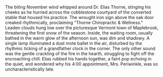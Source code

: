 The biting November wind whipped around Dr. Elias Thorne, stinging his cheeks as he hurried across the cobblestone courtyard of the converted stable that housed his practice.  The wrought iron sign above the oak door creaked rhythmically, proclaiming "Thorne Chiropractic & Wellness."  Leaden clouds hung low over the picturesque Vermont town of Maplebrook, threatening the first snow of the season.  Inside, the waiting room, usually bathed in the warm glow of the afternoon sun, was dim and shadowy.  A single lamp illuminated a dust mote ballet in the air, disturbed by the rhythmic ticking of a grandfather clock in the corner. The only other sound was the gentle crackling of the fire in the hearth, struggling to fight off the encroaching chill.  Elias rubbed his hands together, a faint pop echoing in the quiet, and wondered why his 4:00 appointment, Mrs. Periwinkle, was so uncharacteristically late.
